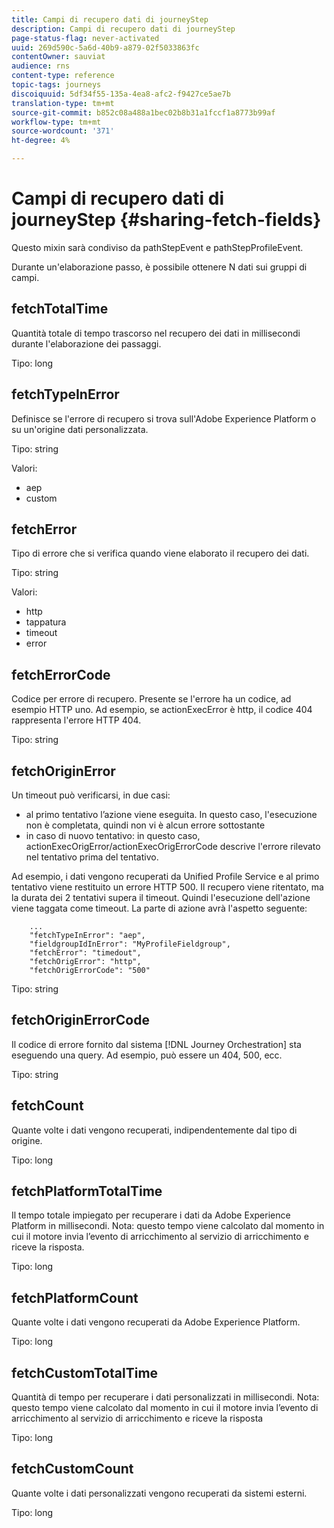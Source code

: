 ```yaml
---
title: Campi di recupero dati di journeyStep
description: Campi di recupero dati di journeyStep
page-status-flag: never-activated
uuid: 269d590c-5a6d-40b9-a879-02f5033863fc
contentOwner: sauviat
audience: rns
content-type: reference
topic-tags: journeys
discoiquuid: 5df34f55-135a-4ea8-afc2-f9427ce5ae7b
translation-type: tm+mt
source-git-commit: b852c08a488a1bec02b8b31a1fccf1a8773b99af
workflow-type: tm+mt
source-wordcount: '371'
ht-degree: 4%

---
```



# Campi di recupero dati di journeyStep {#sharing-fetch-fields}

Questo mixin sarà condiviso da pathStepEvent e pathStepProfileEvent.

Durante un&#39;elaborazione passo, è possibile ottenere N dati sui gruppi di campi.

## fetchTotalTime

Quantità totale di tempo trascorso nel recupero dei dati in millisecondi durante l&#39;elaborazione dei passaggi.

Tipo: long

## fetchTypeInError

Definisce se l&#39;errore di recupero si trova sull&#39;Adobe Experience Platform o su un&#39;origine dati personalizzata.

Tipo: string

Valori:
* aep
* custom

## fetchError

Tipo di errore che si verifica quando viene elaborato il recupero dei dati.

Tipo: string

Valori:
* http
* tappatura
* timeout
* error

## fetchErrorCode

Codice per errore di recupero. Presente se l&#39;errore ha un codice, ad esempio HTTP uno. Ad esempio, se actionExecError è http, il codice 404 rappresenta l&#39;errore HTTP 404.

Tipo: string

## fetchOriginError

Un timeout può verificarsi, in due casi:

* al primo tentativo l’azione viene eseguita. In questo caso, l&#39;esecuzione non è completata, quindi non vi è alcun errore sottostante
* in caso di nuovo tentativo: in questo caso, actionExecOrigError/actionExecOrigErrorCode descrive l&#39;errore rilevato nel tentativo prima del tentativo.

Ad esempio, i dati vengono recuperati da Unified Profile Service e al primo tentativo viene restituito un errore HTTP 500. Il recupero viene ritentato, ma la durata dei 2 tentativi supera il timeout. Quindi l&#39;esecuzione dell&#39;azione viene taggata come timeout. La parte di azione avrà l&#39;aspetto seguente:

```
    ...
    "fetchTypeInError": "aep",
    "fieldgroupIdInError": "MyProfileFieldgroup",
    "fetchError": "timedout",
    "fetchOrigError": "http",
    "fetchOrigErrorCode": "500"
```

Tipo: string

## fetchOriginErrorCode

Il codice di errore fornito dal sistema [!DNL Journey Orchestration] sta eseguendo una query. Ad esempio, può essere un 404, 500, ecc.

Tipo: string

## fetchCount

Quante volte i dati vengono recuperati, indipendentemente dal tipo di origine.

Tipo: long

## fetchPlatformTotalTime

Il tempo totale impiegato per recuperare i dati da Adobe Experience Platform in millisecondi. Nota: questo tempo viene calcolato dal momento in cui il motore invia l’evento di arricchimento al servizio di arricchimento e riceve la risposta.

Tipo: long

## fetchPlatformCount

Quante volte i dati vengono recuperati da Adobe Experience Platform.

Tipo: long

## fetchCustomTotalTime

Quantità di tempo per recuperare i dati personalizzati in millisecondi. Nota: questo tempo viene calcolato dal momento in cui il motore invia l’evento di arricchimento al servizio di arricchimento e riceve la risposta

Tipo: long

## fetchCustomCount

Quante volte i dati personalizzati vengono recuperati da sistemi esterni.

Tipo: long
